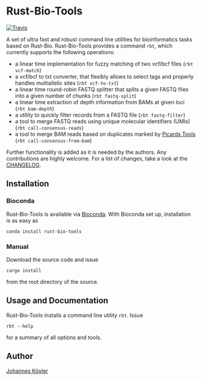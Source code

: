 # Rust-Bio-Tools

[![Travis](https://img.shields.io/travis/rust-bio/rust-bio-tools/master.svg?style=flat-square)](https://travis-ci.org/rust-bio/rust-bio-tools)

A set of ultra fast and robust command line utilities for bioinformatics tasks based on Rust-Bio.
Rust-Bio-Tools provides a command `rbt`, which currently supports the following operations:

* a linear time implementation for fuzzy matching of two vcf/bcf files (`rbt vcf-match`)
* a vcf/bcf to txt converter, that flexibly allows to select tags and properly handles multiallelic sites (`rbt vcf-to-txt`)
* a linear time round-robin FASTQ splitter that splits a given FASTQ files into a given number of chunks (`rbt fastq-split`)
* a linear time extraction of depth information from BAMs at given loci (`rbt bam-depth`)
* a utility to quickly filter records from a FASTQ file (`rbt fastq-filter`)
* a tool to merge FASTQ reads using unique molecular identifiers (UMIs) (`rbt call-consensus-reads`)
* a tool to merge BAM reads based on duplicates marked by [Picards Tools](https://broadinstitute.github.io/picard/) (`rbt call-consensus-from-bam`)

Further functionality is added as it is needed by the authors. Any contributions are highly welcome.
For a list of changes, take a look at the [CHANGELOG](CHANGELOG.md).


## Installation

### Bioconda

Rust-Bio-Tools is available via [Bioconda](https://bioconda.github.io).
With Bioconda set up, installation is as easy as

    conda install rust-bio-tools

### Manual

Download the source code and issue

    cargo install

from the root directory of the source.

## Usage and Documentation

Rust-Bio-Tools installs a command line utility `rbt`. Issue

    rbt --help

for a summary of all options and tools.



## Author

[Johannes Köster](https://github.com/johanneskoester)

